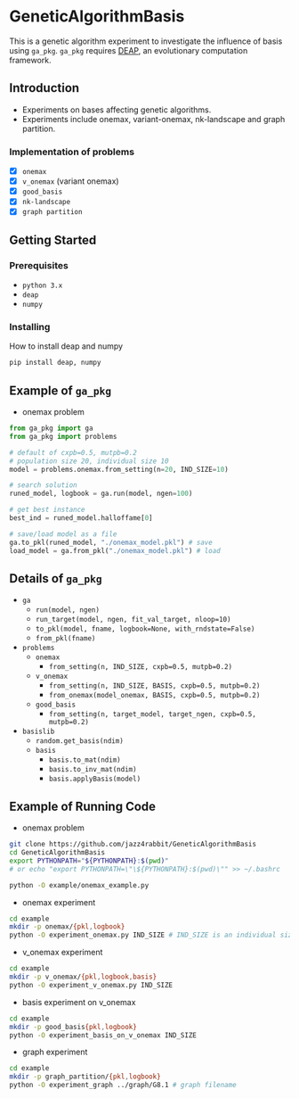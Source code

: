 # GeneticAlgorithmBasis
This is a genetic algorithm experiment to investigate the influence of basis using `ga_pkg`.
`ga_pkg` requires [DEAP](https://github.com/DEAP/deap), an evolutionary computation framework.

## Introduction
- Experiments on bases affecting genetic algorithms.
- Experiments include onemax, variant-onemax, nk-landscape and graph partition.

### Implementation of problems
- [x] `onemax`
- [x] `v_onemax` (variant onemax)
- [x] `good_basis`
- [x] `nk-landscape`
- [x] `graph partition`

## Getting Started

### Prerequisites
- `python 3.x`
- `deap`
- `numpy`

### Installing
How to install deap and numpy
```bash
pip install deap, numpy
```

## Example of `ga_pkg`
- onemax problem

```python
from ga_pkg import ga
from ga_pkg import problems

# default of cxpb=0.5, mutpb=0.2
# population size 20, individual size 10
model = problems.onemax.from_setting(n=20, IND_SIZE=10)

# search solution
runed_model, logbook = ga.run(model, ngen=100)

# get best instance
best_ind = runed_model.halloffame[0]

# save/load model as a file
ga.to_pkl(runed_model, "./onemax_model.pkl") # save
load_model = ga.from_pkl("./onemax_model.pkl") # load
```

## Details of `ga_pkg`
- `ga`
  - `run(model, ngen)`
  - `run_target(model, ngen, fit_val_target, nloop=10)`
  - `to_pkl(model, fname, logbook=None, with_rndstate=False)`
  - `from_pkl(fname)`
- `problems`
  - `onemax`
    - `from_setting(n, IND_SIZE, cxpb=0.5, mutpb=0.2)`
  - `v_onemax`
    - `from_setting(n, IND_SIZE, BASIS, cxpb=0.5, mutpb=0.2)`
    - `from_onemax(model_onemax, BASIS, cxpb=0.5, mutpb=0.2)`
  - `good_basis`
    - `from_setting(n, target_model, target_ngen, cxpb=0.5, mutpb=0.2)`
- `basislib`
  - `random.get_basis(ndim)`
  - `basis`
    - `basis.to_mat(ndim)`
    - `basis.to_inv_mat(ndim)`
    - `basis.applyBasis(model)`


## Example of Running Code
- onemax problem

```bash
git clone https://github.com/jazz4rabbit/GeneticAlgorithmBasis
cd GeneticAlgorithmBasis
export PYTHONPATH="${PYTHONPATH}:$(pwd)"
# or echo "export PYTHONPATH=\"\${PYTHONPATH}:$(pwd)\"" >> ~/.bashrc

python -O example/onemax_example.py
```

- onemax experiment

```bash
cd example
mkdir -p onemax/{pkl,logbook}
python -O experiment_onemax.py IND_SIZE # IND_SIZE is an individual size
```

- v_onemax experiment

```bash
cd example
mkdir -p v_onemax/{pkl,logbook,basis}
python -O experiment_v_onemax.py IND_SIZE
```

- basis experiment on v_onemax

```bash
cd example
mkdir -p good_basis{pkl,logbook}
python -O experiment_basis_on_v_onemax IND_SIZE
```

- graph experiment
```bash
cd example
mkdir -p graph_partition/{pkl,logbook}
python -O experiment_graph ../graph/G8.1 # graph filename
```
